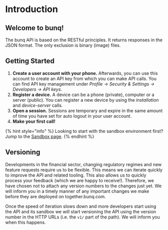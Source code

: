 # Introduction

## Welcome to bunq!

The bunq API is based on the RESTful principles. It returns responses in the JSON format. The only exclusion is binary \(image\) files.

## Getting Started

1. **Create a user account with your phone.** Afterwards, you can use this account to create an API key from which you can make API calls. You can find API key management under _Profile → Security & Settings → Developers → API keys_.
2. **Register a device.** A device can be a phone \(private\), computer or a server \(public\). You can register a new device by using the _installation_ and _device-server_ calls.
3. **Open a session.** Sessions are temporary and expire in the same amount of time you have set for auto logout in your user account.
4. **Make your first call!**

{% hint style="info" %}
Looking to start with the sandbox environment first? Jump to the [Sandbox page](https://beta.doc.bunq.com/basics/sandbox).
{% endhint %}

## Versioning

Developments in the financial sector, changing regulatory regimes and new feature requests require us to be flexible. This means we can iterate quickly to improve the API and related tooling. This also allows us to quickly process your feedback \(which we are happy to receive!\). Therefore, we have chosen not to attach any version numbers to the changes just yet. We will inform you in a timely manner of any important changes we make before they are deployed on together.bunq.com.

Once the speed of iteration slows down and more developers start using the API and its sandbox we will start versioning the API using the version number in the HTTP URLs \(i.e. the `v1/` part of the path\). We will inform you when this happens.

